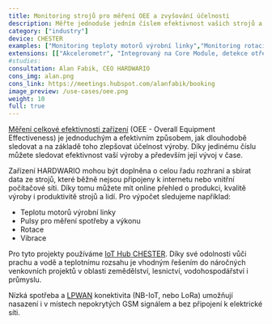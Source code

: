 ```yaml
---
title: Monitoring strojů pro měření OEE a zvyšování účelnosti
description: Měřte jednoduše jedním číslem efektivnost vašich strojů a výroby. Digitalizujte vaši výrobu.
category: ["industry"]
device: CHESTER
examples: ["Monitoring teploty motorů výrobní linky","Monitoring rotací a vibrací","Monitoring pulsů pro měření spotřeby a výkonu"]
extensions: [["Akcelerometr", "Integrovaný na Core Module, detekce otřesu a náklonu"],["Sensor Module", "Připojení externích senzorů, například vlhkosti a teploty vzduchu nebo vlhkosti a teploty půdy"]]
#studies:
consultation: Alan Fabik, CEO HARDWARIO
cons_img: alan.png
cons_link: https://meetings.hubspot.com/alanfabik/booking
image_preview: /use-cases/oee.png
weight: 10
full: true
---
```


[Měření celkové efektivnosti zařízení]((/cs/blog/2020-05-14-oee/)) (OEE - Overall Equipment Effectiveness) je jednoduchým a efektivním způsobem, jak dlouhodobě sledovat a na základě toho zlepšovat účelnost výroby. Díky jedinému číslu můžete sledovat efektivnost vaší výroby a především její vývoj v čase. 

Zařízení HARDWARIO mohou být doplněna o celou řadu rozhraní a sbírat data ze strojů, které běžně nejsou připojeny k internetu nebo vnitřní počítačové síti. Díky tomu můžete mít online přehled o produkci, kvalitě výroby i produktivitě strojů a lidí. Pro výpočet sledujeme například:

* Teplotu motorů výrobní linky
* Pulsy pro měření spotřeby a výkonu
* Rotace
* Vibrace

Pro tyto projekty používáme [IoT Hub CHESTER](/cs/chester/). Díky své odolnosti vůči prachu a vodě a teplotnímu rozsahu je vhodným řešením do náročných venkovních projektů v oblasti zemědělství, lesnictví, vodohospodářství i průmyslu.

Nízká spotřeba a [LPWAN](/cs/blog/2020-06-09-lpwan/) konektivita (NB-IoT, nebo LoRa) umožňují nasazení i v místech nepokrytých GSM signálem a bez připojení k elektrické síti.
